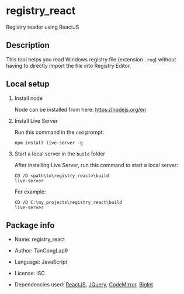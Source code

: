 # registry_react
Registry reader using ReactJS

## Description
This tool helps you read Windows registry file (extension `.reg`) without having to directly import the file into Registry Editor.

## Local setup
1. Install node
   
   Node can be installed from here: https://nodejs.org/en
   
2. Install Live Server
   
   Run this command in the `cmd` prompt:
   ```
   npm install live-server -g
   ```

3. Start a local server in the `build` folder
   
   After installing Live Server, run this command to start a local server:
   ```
   CD /D <path\to\registry_react>\build
   live-server
   ```

   For example:
   ```
   CD /D C:\my_projects\registry_react\build
   live-server
   ```

## Package info

- Name: registry_react

- Author: TanCongLap9

- Language: JavaScript

- License: ISC

- Dependencies used: [ReactJS](https://react.dev/), [JQuery](https://jquery.com/), [CodeMirror](https://codemirror.net/), [BigInt](https://www.npmjs.com/package/BigInt)
